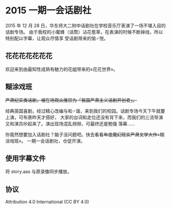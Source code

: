 # 2015 一期一会话剧社

2015 年 12 月 28 日，华东师大二附中话剧社在学校音乐厅表演了一场不堪入目的话剧专场。
由于我校的小蜜蜂（话筒）沾花惹草，在表演的时候不断掉线，所以特别配以字幕，让观众尽情享
受话剧带来的愉♂悦。

## 花花花花花花花

欢迎来到由最知性成熟有魅力的花姐带来的«花花世界»。

## 糊涂戏班

~~严肃纪实类话剧，被在场观众推崇为「我国严肃主义话剧开创者」。~~

经典英国喜剧，经过精心改编与和♂谐，来到我们的校园。话剧专场今天下午就要上演，可布景昨天才搭好，
大家的台词和走位还没有背下来，而我们的三流导演又和演员吵起来了。演出现场混乱频频，可最终还是勉强
落幕……

你竟然想要加入话剧社？脑子没问题吧。快去看看~~年度魔幻现实严肃文学大作~~«糊涂戏班»。
一期一会话剧社，仓促开演。

## 使用字幕文件

将 story.aas 与原录像同步播放。

## 协议

Attribution 4.0 International (CC BY 4.0)
